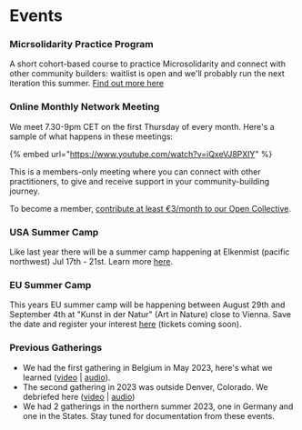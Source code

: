 # Events

###

### Micrsolidarity Practice Program

A short cohort-based course to practice Microsolidarity and connect with other community builders: waitlist is open and we'll probably run the next iteration this summer. [Find out more here](events.md#micrsolidarity-practice-program-oct)



### Online Monthly Network Meeting

We meet 7.30-9pm CET on the first Thursday of every month. Here's a sample of what happens in these meetings:

{% embed url="https://www.youtube.com/watch?v=iQxeVJ8PXlY" %}

This is a members-only meeting where you can connect with other practitioners, to give and receive support in your community-building journey.

To become a member, [contribute at least €3/month to our Open Collective](http://opencollective.com/microsolidarity).

### USA Summer Camp 
Like last year there will be a summer camp happening at Elkenmist (pacific northwest) Jul 17th - 21st. Learn more [here](https://dandelion.events/e/p65nr).

### EU Summer Camp 
This years EU summer camp will be happening between August 29th and September 4th at "Kunst in der Natur" (Art in Nature) close to Vienna. Save the date and register your interest [here](https://forms.gle/ydyPLW9JqyrCuZjj8) (tickets coming soon).

### Previous Gatherings

* We had the first gathering in Belgium in May 2023, here's what we learned ([video](https://www.youtube.com/watch?v=u-mgfPm6hsg) | [audio](https://anchor.fm/Microsolidarity/episodes/What-We-Learned-From-the-1st-Gathering-of-Microsolidarity-Practitioners-e1jnnmi)).&#x20;
* The second gathering in 2023 was outside Denver, Colorado. We debriefed here ([video](https://www.youtube.com/watch?v=p0y4qGz0pXQ\&t=15s) | [audio](https://podcasters.spotify.com/pod/show/Microsolidarity/episodes/Reflecting-on-our-Denver-Microsolidarity-Gathering-in-October-2022-e1t5o66/a-a951ejl))
* We had 2 gatherings in the northern summer 2023, one in Germany and one in the States.  Stay tuned for documentation from these events.



